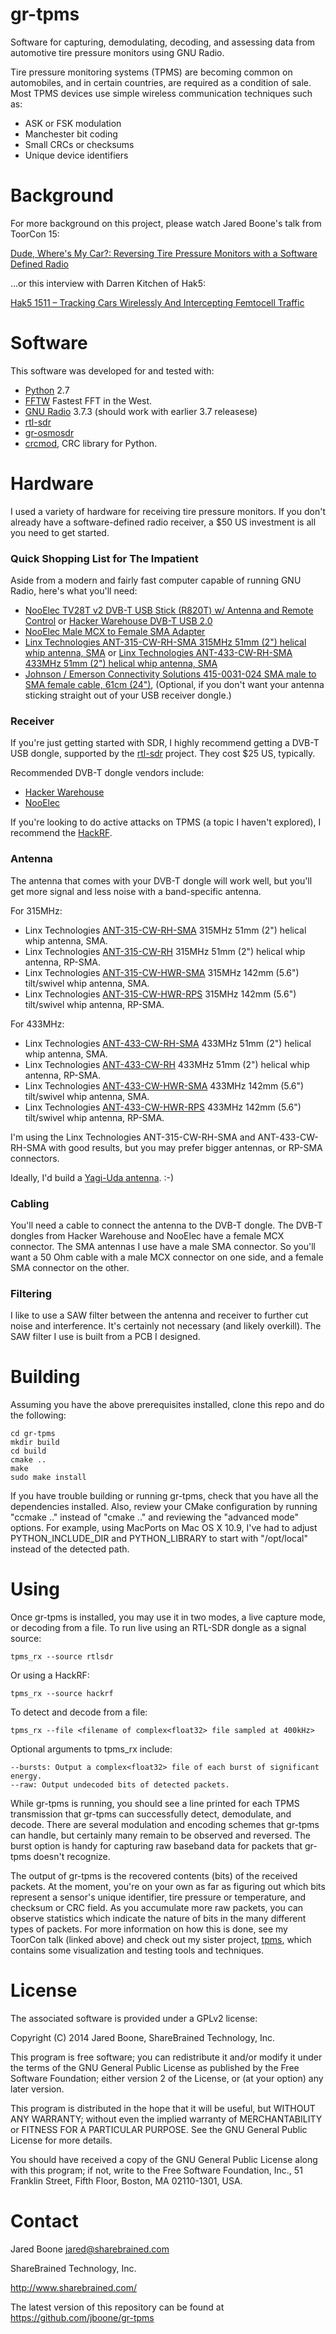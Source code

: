 # gr-tpms

Software for capturing, demodulating, decoding, and assessing data from
automotive tire pressure monitors using GNU Radio.

Tire pressure monitoring systems (TPMS) are becoming common on automobiles,
and in certain countries, are required as a condition of sale. Most TPMS
devices use simple wireless communication techniques such as:

* ASK or FSK modulation
* Manchester bit coding
* Small CRCs or checksums
* Unique device identifiers

# Background

For more background on this project, please watch Jared Boone's talk from ToorCon 15:

[Dude, Where's My Car?: Reversing Tire Pressure Monitors with a Software Defined Radio](http://www.youtube.com/watch?v=bKqiq2Y43Wg)

...or this interview with Darren Kitchen of Hak5:

[Hak5 1511 – Tracking Cars Wirelessly And Intercepting Femtocell Traffic](http://hak5.org/episodes/hak5-1511)

# Software

This software was developed for and tested with:

* [Python](http://python.org) 2.7
* [FFTW](http://www.fftw.org) Fastest FFT in the West.
* [GNU Radio](http://gnuradio.org) 3.7.3 (should work with earlier 3.7 releasese)
* [rtl-sdr](http://sdr.osmocom.org/trac/wiki/rtl-sdr)
* [gr-osmosdr](http://sdr.osmocom.org/trac/wiki/GrOsmoSDR)
* [crcmod](http://crcmod.sourceforge.net), CRC library for Python.

# Hardware

I used a variety of hardware for receiving tire pressure monitors. If you don't already
have a software-defined radio receiver, a $50 US investment is all you need to get started.

### Quick Shopping List for The Impatient

Aside from a modern and fairly fast computer capable of running GNU Radio, here's what you'll need:

* [NooElec TV28T v2 DVB-T USB Stick (R820T) w/ Antenna and Remote Control](http://www.nooelec.com/store/software-defined-radio/tv28tv2.html) or [Hacker Warehouse DVB-T USB 2.0](http://hackerwarehouse.com/product/dvb-t-usb2-0/)
* [NooElec Male MCX to Female SMA Adapter](http://www.nooelec.com/store/software-defined-radio/male-mcx-to-female-sma-adapter.html)
* [Linx Technologies ANT-315-CW-RH-SMA 315MHz 51mm (2") helical whip antenna, SMA](http://mouser.com/Search/Refine.aspx?Keyword=ANT-315-CW-RH-SMA) or [Linx Technologies ANT-433-CW-RH-SMA 433MHz 51mm (2") helical whip antenna, SMA](http://mouser.com/Search/Refine.aspx?Keyword=ANT-433-CW-RH-SMA)
* [Johnson / Emerson Connectivity Solutions 415-0031-024 SMA male to SMA female cable, 61cm (24")](http://mouser.com/Search/Refine.aspx?Keyword=415-0031-024), (Optional, if you don't want your antenna sticking straight out of your USB receiver dongle.)

### Receiver

If you're just getting started with SDR, I highly recommend getting a DVB-T USB dongle,
supported by the [rtl-sdr](http://sdr.osmocom.org/trac/wiki/rtl-sdr) project. They cost
$25 US, typically.

Recommended DVB-T dongle vendors include:

* [Hacker Warehouse](http://hackerwarehouse.com/product/dvb-t-usb2-0/)
* [NooElec](http://www.nooelec.com/store/software-defined-radio.html)

If you're looking to do active attacks on TPMS (a topic I haven't explored), I recommend
the [HackRF](https://github.com/mossmann/hackrf/).

### Antenna

The antenna that comes with your DVB-T dongle will work well, but you'll get more signal
and less noise with a band-specific antenna.

For 315MHz:
* Linx Technologies [ANT-315-CW-RH-SMA](http://mouser.com/Search/Refine.aspx?Keyword=ANT-315-CW-RH-SMA) 315MHz 51mm (2") helical whip antenna, SMA.
* Linx Technologies [ANT-315-CW-RH](http://mouser.com/Search/Refine.aspx?Keyword=ANT-315-CW-RH) 315MHz 51mm (2") helical whip antenna, RP-SMA.
* Linx Technologies [ANT-315-CW-HWR-SMA](http://mouser.com/Search/Refine.aspx?Keyword=ANT-315-CW-HWR-SMA) 315MHz 142mm (5.6") tilt/swivel whip antenna, SMA.
* Linx Technologies [ANT-315-CW-HWR-RPS](http://mouser.com/Search/Refine.aspx?Keyword=ANT-315-CW-HWR-RPS) 315MHz 142mm (5.6") tilt/swivel whip antenna, RP-SMA.

For 433MHz:
* Linx Technologies [ANT-433-CW-RH-SMA](http://mouser.com/Search/Refine.aspx?Keyword=ANT-433-CW-RH-SMA) 433MHz 51mm (2") helical whip antenna, SMA.
* Linx Technologies [ANT-433-CW-RH](http://mouser.com/Search/Refine.aspx?Keyword=ANT-433-CW-RH) 433MHz 51mm (2") helical whip antenna, RP-SMA.
* Linx Technologies [ANT-433-CW-HWR-SMA](http://mouser.com/Search/Refine.aspx?Keyword=ANT-433-CW-HWR-SMA) 433MHz 142mm (5.6") tilt/swivel whip antenna, SMA.
* Linx Technologies [ANT-433-CW-HWR-RPS](http://mouser.com/Search/Refine.aspx?Keyword=ANT-433-CW-HWR-RPS) 433MHz 142mm (5.6") tilt/swivel whip antenna, RP-SMA.

I'm using the Linx Technologies ANT-315-CW-RH-SMA and ANT-433-CW-RH-SMA with good
results, but you may prefer bigger antennas, or RP-SMA connectors.

Ideally, I'd build a [Yagi-Uda antenna](http://en.wikipedia.org/wiki/Yagi-Uda_antenna). :-)

### Cabling

You'll need a cable to connect the antenna to the DVB-T dongle. The DVB-T dongles
from Hacker Warehouse and NooElec have a female MCX connector. The SMA antennas I
use have a male SMA connector. So you'll want a 50 Ohm cable with a male MCX
connector on one side, and a female SMA connector on the other.

### Filtering

I like to use a SAW filter between the antenna and receiver to further cut noise
and interference. It's certainly not necessary (and likely overkill). The SAW
filter I use is built from a PCB I designed.

# Building

Assuming you have the above prerequisites installed, clone this repo and do the
following:

    cd gr-tpms
    mkdir build
    cd build
    cmake ..
    make
    sudo make install

If you have trouble building or running gr-tpms, check that you have all the
dependencies installed. Also, review your CMake configuration by running
"ccmake .." instead of "cmake .." and reviewing the "advanced mode" options.
For example, using MacPorts on Mac OS X 10.9, I've had to adjust
PYTHON_INCLUDE_DIR and PYTHON_LIBRARY to start with "/opt/local" instead of the
detected path.

# Using

Once gr-tpms is installed, you may use it in two modes, a live capture mode, or
decoding from a file. To run live using an RTL-SDR dongle as a signal source:

    tpms_rx --source rtlsdr

Or using a HackRF:

    tpms_rx --source hackrf

To detect and decode from a file:

    tpms_rx --file <filename of complex<float32> file sampled at 400kHz>

Optional arguments to tpms_rx include:

    --bursts: Output a complex<float32> file of each burst of significant energy.
    --raw: Output undecoded bits of detected packets.

While gr-tpms is running, you should see a line printed for each TPMS transmission
that gr-tpms can successfully detect, demodulate, and decode. There are several
modulation and encoding schemes that gr-tpms can handle, but certainly many
remain to be observed and reversed. The burst option is handy for capturing raw
baseband data for packets that gr-tpms doesn't recognize.

The output of gr-tpms is the recovered contents (bits) of the received packets.
At the moment, you're on your own as far as figuring out which bits represent a
sensor's unique identifier, tire pressure or temperature, and checksum or CRC field.
As you accumulate more raw packets, you can observe statistics which indicate
the nature of bits in the many different types of packets. For more information on
how this is done, see my ToorCon talk (linked above) and check out my sister
project, [tpms](https://github.com/jboone/tpms), which contains some visualization
and testing tools and techniques.

# License

The associated software is provided under a GPLv2 license:

Copyright (C) 2014 Jared Boone, ShareBrained Technology, Inc.

This program is free software; you can redistribute it and/or
modify it under the terms of the GNU General Public License
as published by the Free Software Foundation; either version 2
of the License, or (at your option) any later version.

This program is distributed in the hope that it will be useful,
but WITHOUT ANY WARRANTY; without even the implied warranty of
MERCHANTABILITY or FITNESS FOR A PARTICULAR PURPOSE.  See the
GNU General Public License for more details.

You should have received a copy of the GNU General Public License
along with this program; if not, write to the Free Software
Foundation, Inc., 51 Franklin Street, Fifth Floor, Boston, MA
02110-1301, USA.

# Contact

Jared Boone <jared@sharebrained.com>

ShareBrained Technology, Inc.

<http://www.sharebrained.com/>


The latest version of this repository can be found at
https://github.com/jboone/gr-tpms
